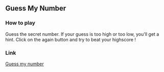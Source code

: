 ## Guess My Number

### How to play

Guess the secret number. If your guess is too high or too low, you'll get a hint. Click on the again button and try to beat your highscore !

### Link

[Guess my number](https://62ceceb88a83272427355aa6--capable-palmier-4310af.netlify.app/)
